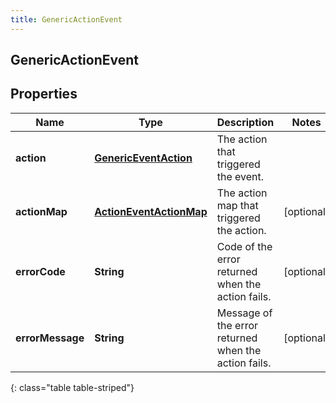 ```yaml
---
title: GenericActionEvent
---
```

## GenericActionEvent


## Properties

| Name | Type | Description | Notes |
| ------------ | ------------- | ------------- | ------------- |
| **action** | <!----><!---->[**GenericEventAction**](GenericEventAction.html)<!----> | The action that triggered the event. |  |
| **actionMap** | <!----><!---->[**ActionEventActionMap**](ActionEventActionMap.html)<!----> | The action map that triggered the action. |  [optional] |
| **errorCode** | <!----><!---->**String**<!----> | Code of the error returned when the action fails. |  [optional] |
| **errorMessage** | <!----><!---->**String**<!----> | Message of the error returned when the action fails. |  [optional] |
{: class="table table-striped"}



